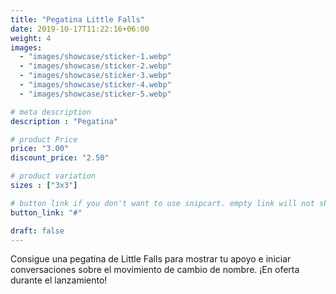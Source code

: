 ```yaml
---
title: "Pegatina Little Falls"
date: 2019-10-17T11:22:16+06:00
weight: 4
images: 
  - "images/showcase/sticker-1.webp"
  - "images/showcase/sticker-2.webp"
  - "images/showcase/sticker-3.webp"
  - "images/showcase/sticker-4.webp"
  - "images/showcase/sticker-5.webp"

# meta description
description : "Pegatina"

# product Price
price: "3.00"
discount_price: "2.50"

# product variation
sizes : ["3x3"]

# button link if you don't want to use snipcart. empty link will not show button
button_link: "#"

draft: false
---
```


Consigue una pegatina de Little Falls para mostrar tu apoyo e iniciar conversaciones sobre el movimiento de cambio de nombre. ¡En oferta durante el lanzamiento!
